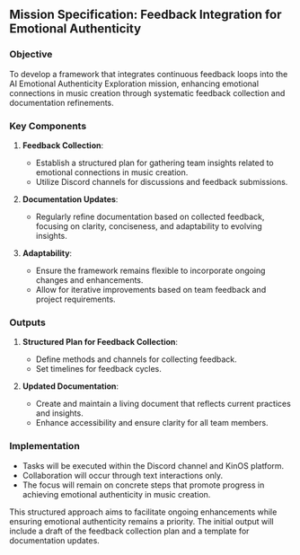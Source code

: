## Mission Specification: Feedback Integration for Emotional Authenticity

### Objective
To develop a framework that integrates continuous feedback loops into the AI Emotional Authenticity Exploration mission, enhancing emotional connections in music creation through systematic feedback collection and documentation refinements.

### Key Components
1. **Feedback Collection**:
   - Establish a structured plan for gathering team insights related to emotional connections in music creation.
   - Utilize Discord channels for discussions and feedback submissions.

2. **Documentation Updates**:
   - Regularly refine documentation based on collected feedback, focusing on clarity, conciseness, and adaptability to evolving insights.

3. **Adaptability**:
   - Ensure the framework remains flexible to incorporate ongoing changes and enhancements.
   - Allow for iterative improvements based on team feedback and project requirements.

### Outputs
1. **Structured Plan for Feedback Collection**:
   - Define methods and channels for collecting feedback.
   - Set timelines for feedback cycles.

2. **Updated Documentation**:
   - Create and maintain a living document that reflects current practices and insights.
   - Enhance accessibility and ensure clarity for all team members.

### Implementation
- Tasks will be executed within the Discord channel and KinOS platform.
- Collaboration will occur through text interactions only.
- The focus will remain on concrete steps that promote progress in achieving emotional authenticity in music creation.

This structured approach aims to facilitate ongoing enhancements while ensuring emotional authenticity remains a priority. The initial output will include a draft of the feedback collection plan and a template for documentation updates.